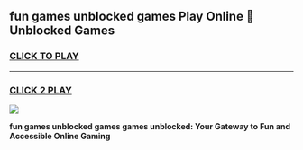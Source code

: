 
## fun games unblocked games Play Online 👋 Unblocked Games
<h3>
<a href="https://premium.freeplayer.one?title=fun_games_unblocked_games&ref=19F">CLICK TO PLAY</a></h3>
<hr>

<h3>
<a href="https://premium.freeplayer.one?title=fun_games_unblocked_games&ref=19F">CLICK 2 PLAY</a>
  
</h3>

<a href="https://premium.freeplayer.one?title=fun_games_unblocked_games&ref=19F"><img src="https://clearcache.store/games.png"></a>


**fun games unblocked games games unblocked: Your Gateway to Fun and Accessible Online Gaming**
